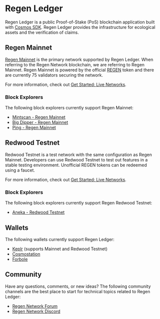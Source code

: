 # Regen Ledger

Regen Ledger is a public Proof-of-Stake (PoS) blockchain application built with [Cosmos SDK](https://docs.cosmos.network/). Regen Ledger provides the infrastructure for ecological assets and the verification of claims.

## Regen Mainnet

[Regen Mainnet](https://www.regen.network/mainnet/) is the primary network supported by Regen Ledger. When referring to the Regen Network blockchain, we are referring to Regen Mainnet. Regen Mainnet is powered by the official [REGEN](https://www.regen.network/token/) token and there are currently 75 validators securing the network.

For more information, check out [Get Started: Live Networks](get-started/live-networks.md#regen-mainnet).

### Block Explorers

The following block explorers currently support Regen Mainnet:

- [Mintscan - Regen Mainnet](https://mintscan.io/regen)
- [Big Dipper - Regen Mainnet](https://regen.bigdipper.live)
- [Ping - Regen Mainnet](https://ping.pub/regen)

## Redwood Testnet

Redwood Testnet is a test network with the same configuration as Regen Mainnet. Developers can use Redwood Testnet to test out features in a stable testing environment. Unofficial REGEN tokens can be redeemed using a faucet.

For more information, check out [Get Started: Live Networks](get-started/live-networks.md#redwood-testnet).

### Block Explorers

The following block explorers currently support Regen Redwood Testnet:

- [Aneka - Redwood Testnet](https://redwood.regen.aneka.io)

## Wallets

The following wallets currently support Regen Ledger:

- [Keplr](https://wallet.keplr.app) (supports Mainnet and Redwood Testnet)
- [Cosmostation](https://wallet.cosmostation.io/regen)
- [Forbole](https://x.forbole.com/wallets)

## Community

Have any questions, comments, or new ideas? The following community channels are the best place to start for technical topics related to Regen Ledger:

- [Regen Network Forum](https://forum.regen.network)
- [Regen Network Discord](https://discord.gg/regen-network)
